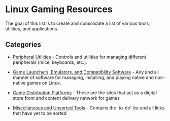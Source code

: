 # Linux Gaming Resources

The goal of this list is to create and consolidate a list of various tools, utilities, and applications. 


## Categories

- [Peripheral Utilities](peripherals-en.md) - Controls and utilities for managing different peripherals (mice, keyboards, etc.).
  
- [Game Launchers, Emulators, and Compatibility Software](launchers-en.md) - Any and all manner of software for managing, installing, and playing native and non-native games on Linux.

- [Game Distribution Platforms]() - These are the sites that act as a digital store front and content delivery network for games

- [Miscellaneous and Unsorted Tools](miscellaneous-en.md) - Contains the 'to-do' list and all links that have yet to be sorted
